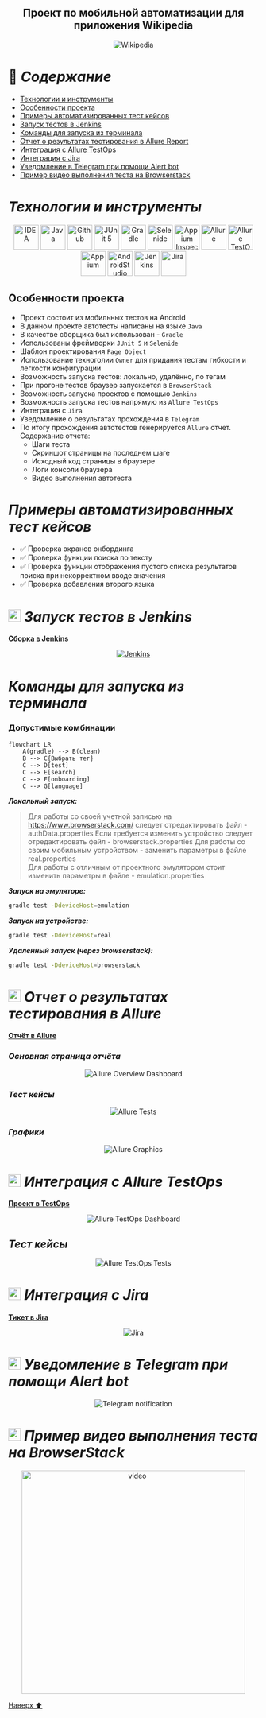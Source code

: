 
<h2 align="center">Проект по мобильной автоматизации для приложения Wikipedia <a target="_blank" href="https://www.wikipedia.org/"></a> </h2>

<p align="center">
<img title="Wikipedia" src="images/WikipediaLogo.png">
</p>

<a name="наверх"></a>

# :green_book: *Содержание*
+ [Технологии и инструменты](#Technology)
+ [Особенности проекта](#особенности-проекта)
+ [Примеры автоматизированных тест кейсов](#TestCases)
+ [Запуск тестов в Jenkins](#Jenkins)
+ [Команды для запуска из терминала](#SystemProperty)
+ [Отчет о результатах тестирования в Allure Report](#AllureReport)
+ [Интеграция с Allure TestOps](#AllureTestOps)
+ [Интеграция с Jira](#Jira)
+ [Уведомление в Telegram при помощи Alert bot](#Telegram)
+ [Пример видео выполнения теста на Browserstack](#Browserstack)

<h1 align="left">
<a name="Technology"><i>Технологии и инструменты</i></a>
</h1>


<p align="center">  
<a href="https://www.jetbrains.com/idea/"><img src="images/Intelij_IDEA.svg" width="50" height="50"  alt="IDEA"/></a>  
<a href="https://www.java.com/"><img src="images/Java.svg" width="50" height="50"  alt="Java"/></a>  
<a href="https://github.com/"><img src="images/Github.svg" width="50" height="50"  alt="Github"/></a>  
<a href="https://junit.org/junit5/"><img src="images/JUnit5.svg" width="50" height="50"  alt="JUnit 5"/></a>  
<a href="https://gradle.org/"><img src="images/Gradle.svg" width="50" height="50"  alt="Gradle"/></a>  
<a href="https://selenide.org/"><img src="images/Selenide.svg" width="50" height="50"  alt="Selenide"/></a>  
<a href="https://github.com/appium/appium-inspector/raw/main/docs/icon.png"><img src="images/AppiumInspectorIcon.png" width="50" height="50"  alt="Appium Inspector"/></a>  
<a href="https://github.com/allure-framework/allure2"><img src="images/Allure_Report.svg" width="50" height="50"  alt="Allure"/></a> 
<a href="https://qameta.io/"><img src="images/AllureTestOps.svg" width="50" height="50"  alt="Allure TestOps"/></a>   
<a href="https://avatars.githubusercontent.com/u/3221291?s=200&v=4"><img src="images/Appium.svg" width="50" height="50"  alt="Appium"/></a>  
<a href="https://cdn.worldvectorlogo.com/logos/android-studio-1.svg"><img src="images/android-studio-icon.svg" width="50" height="50"  alt="AndroidStudio"/></a>  
<a href="https://www.jenkins.io/"><img src="images/Jenkins.svg" width="50" height="50"  alt="Jenkins"/></a>  
<a href="https://www.atlassian.com/ru/software/jira/"><img src="images/Jira.svg" width="50" height="50"  alt="Jira"/></a>  
</p>

## Особенности проекта
- Проект состоит из мобильных тестов на Android
- В данном проекте автотесты написаны на языке `Java`
- В качестве сборщика был использован - `Gradle`
- Использованы фреймворки `JUnit 5` и `Selenide`
- Шаблон проектирования `Page Object`
- Использование техноголии `Owner` для придания тестам гибкости и легкости конфигурации
- Возможность запуска тестов: локально, удалённо, по тегам
- При прогоне тестов браузер запускается в `BrowserStack`
- Возможность запуска проектов с помощью `Jenkins`
- Возможность запуска тестов напрямую из `Allure TestOps`
- Интеграция с `Jira`
- Уведомление о результатах прохождения в `Telegram`
- По итогу прохождения автотестов генерируется `Allure` отчет. Содержание отчета:
    - Шаги теста
    - Скриншот страницы на последнем шаге
    - Исходный код страницы в браузере
    - Логи консоли браузера
    - Видео выполнения автотеста

<h1 align="left">
<a name="TestCases"><i>Примеры автоматизированных тест кейсов</i></a>
</h1>

- :white_check_mark: Проверка экранов онбординга
- :white_check_mark: Проверка функции поиска по тексту
- :white_check_mark: Проверка функции отображения пустого списка результатов поиска при некорректном вводе значения
- :white_check_mark: Проверка добавления второго языка



<h1 align="left">
<img src="images/Jenkins.svg" width="25" height="25" alt="Jenkins"/>  <a name="Jenkins"><i>Запуск тестов в Jenkins</i></a>
</h1>

<a target="_blank" href="https://jenkins.autotests.cloud/job/qa-guru-diplom-mobile-tests/">**Сборка в Jenkins**</a>
<p align="center">  
<a href="https://jenkins.autotests.cloud/job/qa-guru-diplom-mobile-tests/"><img src="images/JenkinsJobMobile.jpg" alt="Jenkins"/></a>  
</p>

<h1 align="left">
<a name="SystemProperty"><i>Команды для запуска из терминала</i></a>
</h1>

### Допустимые комбинации

```mermaid 
flowchart LR
    A(gradle) --> B(clean)
    B --> C{Выбрать тег}
    C --> D[test]
    C --> E[search]
    C --> F[onboarding]
    C --> G[language]
```

***Локальный запуск:***
> Для работы со своей учетной записью на https://www.browserstack.com/ следует отредактировать файл - authData.properties
> Если требуется изменить устройство следует отредактировать файл - browserstack.properties
> Для работы со своим мобильным устройством - заменить параметры в файле real.properties  
> Для работы с отличным от проектного эмулятором стоит изменить параметры в файле - emulation.properties

***Запуск на эмуляторе:***
```bash  
gradle test -DdeviceHost=emulation
```

***Запуск на устройстве:***
```bash  
gradle test -DdeviceHost=real
```

***Удаленный запуск (через browserstack):***
```bash  
gradle test -DdeviceHost=browserstack
```


<h1 align="left">
<img src="images/Allure_Report.svg" width="25" height="25" alt="Allure_Report"/>  <a name="AllureReport"><i>Отчет о результатах тестирования в Allure</i></a>
</h1>

<a target="_blank" href="https://jenkins.autotests.cloud/job/qa-guru-diplom-mobile-tests/allure/">**Отчёт в Allure**</a>
<p align="center">  



### *Основная страница отчёта*

<p align="center">  
<img title="Allure Overview Dashboard" src="images/Allure_Report_Overview.jpg">  
</p>  

### *Тест кейсы*

<p align="center">  
<img title="Allure Tests" src="images/Test_cases.jpg">  
</p>

### *Графики*

 <p align="center">  
<img title="Allure Graphics" src="images/Allure_Charts.jpg">  
</p>


<h1 align="left">
<img src="images/AllureTestOps.svg" width="25" height="25" alt="AllureTestOps"/> <a name="AllureTestOps"><i>Интеграция с Allure TestOps</i></a>
</h1>

<a target="_blank" href="https://allure.autotests.cloud/project/4352/dashboards">**Проект в TestOps**</a>
<p align="center">  


<p align="center">  
<img title="Allure TestOps Dashboard" src="images/Allure_Test_Ops_Dashboard.jpg">  
</p>  

## *Тест кейсы*

<p align="center">  
<img title="Allure TestOps Tests" src="images/TestOpsTests.jpg">  
</p>


<h1 align="left">
<img src="images/Jira.svg" width="25" height="25" alt="Jira"/> <a name="Jira"><i>Интеграция с Jira</i></a>
</h1>

<a target="_blank" href="https://jira.autotests.cloud/browse/HOMEWORK-1310">**Тикет в Jira**</a>
<p align="center">  


<p align="center">  
<img title="Jira" src="images/JiraTicket.jpg">  
</p>

<h1 align="left">
<img src="images/Telegram.svg" width="25" height="25"  alt="Allure"/> <a name="Telegram"><i>Уведомление в Telegram при помощи Alert bot</i></a>
</h1>

<p align="center">  
<img title="Telegram notification" src="images/Telegram_bot.jpg">  
</p>

<h1 align="left">
<img src="images/Browserstack.svg" width="25" height="25" alt="Browserstack"/> <a name="Browserstack"><i>Пример видео выполнения теста на BrowserStack</i></a>
</h1>

<p align="center"> 
<img title="Browserstack Video" src="images/BrowserStackVideoShort.gif" width="450" height="450"  alt="video">   
</p>

[Наверх ⬆](#наверх)
